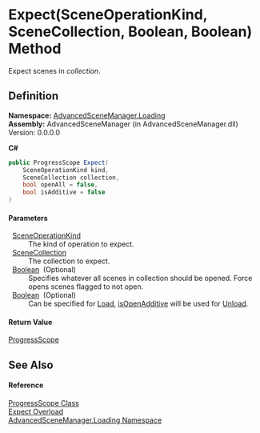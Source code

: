 # Expect(SceneOperationKind, SceneCollection, Boolean, Boolean) Method


Expect scenes in *collection*.



## Definition
**Namespace:** <a href="N_AdvancedSceneManager_Loading">AdvancedSceneManager.Loading</a>  
**Assembly:** AdvancedSceneManager (in AdvancedSceneManager.dll) Version: 0.0.0.0

**C#**
``` C#
public ProgressScope Expect(
	SceneOperationKind kind,
	SceneCollection collection,
	bool openAll = false,
	bool isAdditive = false
)
```



#### Parameters
<dl><dt>  <a href="T_AdvancedSceneManager_Loading_SceneOperationKind">SceneOperationKind</a></dt><dd>The kind of operation to expect.</dd><dt>  <a href="T_AdvancedSceneManager_Models_SceneCollection">SceneCollection</a></dt><dd>The collection to expect.</dd><dt>  <a href="https://learn.microsoft.com/dotnet/api/system.boolean" target="_blank" rel="noopener noreferrer">Boolean</a>  (Optional)</dt><dd>Specifies whatever all scenes in collection should be opened. Force opens scenes flagged to not open.</dd><dt>  <a href="https://learn.microsoft.com/dotnet/api/system.boolean" target="_blank" rel="noopener noreferrer">Boolean</a>  (Optional)</dt><dd>Can be specified for <a href="T_AdvancedSceneManager_Loading_SceneOperationKind">Load</a>, <a href="P_AdvancedSceneManager_Models_SceneCollection_isOpenAdditive">isOpenAdditive</a> will be used for <a href="T_AdvancedSceneManager_Loading_SceneOperationKind">Unload</a>.</dd></dl>

#### Return Value
<a href="T_AdvancedSceneManager_Loading_ProgressScope">ProgressScope</a>

## See Also


#### Reference
<a href="T_AdvancedSceneManager_Loading_ProgressScope">ProgressScope Class</a>  
<a href="Overload_AdvancedSceneManager_Loading_ProgressScope_Expect">Expect Overload</a>  
<a href="N_AdvancedSceneManager_Loading">AdvancedSceneManager.Loading Namespace</a>  
